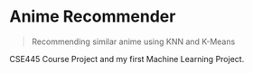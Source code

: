 # Anime Recommender

> Recommending similar anime using KNN and K-Means



CSE445 Course Project and my first Machine Learning Project.
